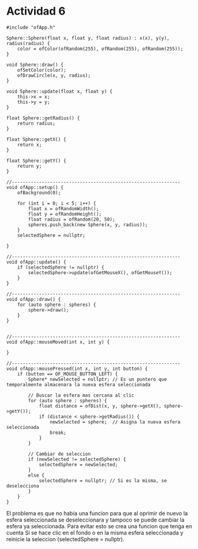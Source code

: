 # Actividad 6 
    #include "ofApp.h"
    
    Sphere::Sphere(float x, float y, float radius) : x(x), y(y), radius(radius) {
        color = ofColor(ofRandom(255), ofRandom(255), ofRandom(255));
    }
    
    void Sphere::draw() {
        ofSetColor(color);
        ofDrawCircle(x, y, radius);
    }
    
    void Sphere::update(float x, float y) {
        this->x = x;
        this->y = y;
    }
    
    float Sphere::getRadius() {
        return radius;
    }
    
    float Sphere::getX() {
        return x;
    }
    
    float Sphere::getY() {
        return y;
    }
    
    //--------------------------------------------------------------
    void ofApp::setup() {
        ofBackground(0);
    
        for (int i = 0; i < 5; i++) {
            float x = ofRandomWidth();
            float y = ofRandomHeight();
            float radius = ofRandom(20, 50);
            spheres.push_back(new Sphere(x, y, radius));
        }
        selectedSphere = nullptr;
    
    }
    
    //--------------------------------------------------------------
    void ofApp::update() {
        if (selectedSphere != nullptr) {
            selectedSphere->update(ofGetMouseX(), ofGetMouseY());
        }
    }
    
    //--------------------------------------------------------------
    void ofApp::draw() {
        for (auto sphere : spheres) {
            sphere->draw();
        }
    }
    
    
    //--------------------------------------------------------------
    void ofApp::mouseMoved(int x, int y) {
    
    }
    
    //--------------------------------------------------------------
    void ofApp::mousePressed(int x, int y, int button) {
        if (button == OF_MOUSE_BUTTON_LEFT) {
            Sphere* newSelected = nullptr; // Es un puntero que temporalmente almacenara la nueva esfera seleccionada
    
            // Buscar la esfera mas cercana al clic
            for (auto sphere : spheres) {
                float distance = ofDist(x, y, sphere->getX(), sphere->getY());
                if (distance < sphere->getRadius()) {
                    newSelected = sphere;  // Asigna la nueva esfera seleccionada
                    break;
                }
            }
    
            // Cambiar de seleccion
            if (newSelected != selectedSphere) {
                selectedSphere = newSelected;
            }
            else {
                selectedSphere = nullptr; // Si es la misma, se deselecciona
            }
        }
    }
El problema es que no habia una funcion para que al oprimir de nuevo la esfera seleccionada se deseleccionara y tampoco se puede cambiar la esfera ya seleccionada. Para evitar esto se crea una funcion que tenga en cuenta 
Si se hace clic en el fondo o en la misma esfera seleccionada y reinicie la seleccion (selectedSphere = nullptr). 
